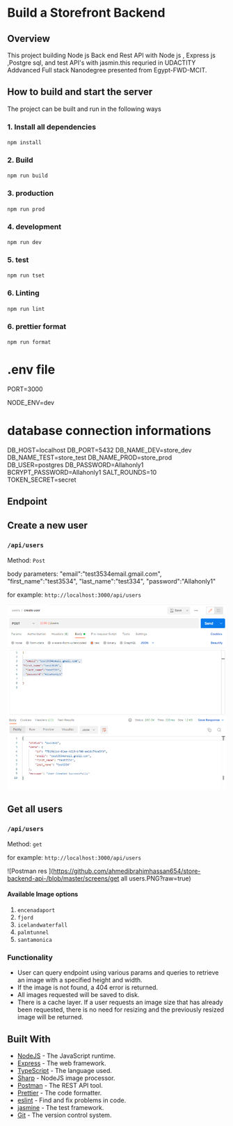 # Build a Storefront Backend

## Overview

This project building Node js Back end Rest API with Node js , Express js ,Postgre sql, and test API's with jasmin.this requried in UDACTITY Addvanced Full stack Nanodegree presented from Egypt-FWD-MCIT.

## How to build and start the server

The project can be built and run in the following ways

### 1. Install all dependencies

`npm install`

### 2. Build

`npm run build`

### 3. production

`npm run prod`

### 4. development

`npm run dev`

### 5. test

`npm run tset`

### 6. Linting

`npm run lint`

### 6. prettier format

`npm run format`

# .env file

PORT=3000

NODE_ENV=dev

# database connection informations

DB_HOST=localhost
DB_PORT=5432
DB_NAME_DEV=store_dev
DB_NAME_TEST=store_test
DB_NAME_PROD=store_prod
DB_USER=postgres
DB_PASSWORD=Allahonly1
BCRYPT_PASSWORD=Allahonly1
SALT_ROUNDS=10
TOKEN_SECRET=secret

## Endpoint

## Create a new user

### `/api/users`

Method: `Post`

body parameters:
"email":"test3534email.gmail.com",
"first_name":"test3534",
"last_name":"test334",
"password":"Allahonly1"

for example: `http://localhost:3000/api/users`

![Postman res ](https://github.com/ahmedibrahimhassan654/store-backend-api-/blob/master/screens/create%20user.PNG?raw=true)

## Get all users

### `/api/users`

Method: `get`

for example: `http://localhost:3000/api/users`

![Postman res ](https://github.com/ahmedibrahimhassan654/store-backend-api-/blob/master/screens/get all users.PNG?raw=true)

#### Available Image options

1. `encenadaport`
2. `fjord`
3. `icelandwaterfall`
4. `palmtunnel`
5. `santamonica`

### Functionality

- User can query endpoint using various params and queries to retrieve an image with a specified height and width.
- If the image is not found, a 404 error is returned.
- All images requested will be saved to disk.
- There is a cache layer. If a user requests an image size that has already been requested, there is no need for resizing and the previously resized image will be returned.

## Built With

- [NodeJS](https://nodejs.org/en/) - The JavaScript runtime.
- [Express](https://expressjs.com/) - The web framework.
- [TypeScript](https://www.typescriptlang.org/) - The language used.
- [Sharp](https://sharp.pixelplumbing.com/) - NodeJS image processor.
- [Postman](https://www.getpostman.com/) - The REST API tool.
- [Prettier](https://prettier.io/) - The code formatter.
- [eslint](https://eslint.org/) - Find and fix problems in code.
- [jasmine](https://jasmine.github.io/) - The test framework.
- [Git](https://git-scm.com/) - The version control system.
